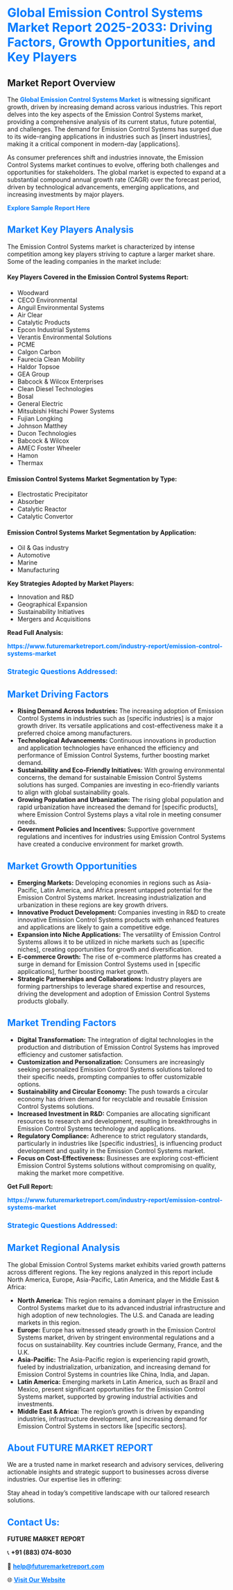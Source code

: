 <h1 style="color: #007BFF;">Global Emission Control Systems Market Report 2025-2033: Driving Factors, Growth Opportunities, and Key Players</h1>

<section id="overview">
<h2>Market Report Overview</h2>
<p>The <a href="https://www.futuremarketreport.com/industry-report/emission-control-systems-market" style="color: #007BFF; text-decoration: none;"><strong>Global Emission Control Systems Market</strong></a> is witnessing significant growth, driven by increasing demand across various industries. This report delves into the key aspects of the Emission Control Systems market, providing a comprehensive analysis of its current status, future potential, and challenges. The demand for Emission Control Systems has surged due to its wide-ranging applications in industries such as [insert industries], making it a critical component in modern-day [applications].</p>
<p>As consumer preferences shift and industries innovate, the Emission Control Systems market continues to evolve, offering both challenges and opportunities for stakeholders. The global market is expected to expand at a substantial compound annual growth rate (CAGR) over the forecast period, driven by technological advancements, emerging applications, and increasing investments by major players.</p>
</section>

<section id="overview">
<p><a href="https://www.futuremarketreport.com/request-sample/reportId=61612" style="color: #007BFF; text-decoration: none;"><strong>Explore Sample Report Here</strong></a></p>
</section>

<section id="key-players">
<h2 style="color: #007BFF;">Market Key Players Analysis</h2>
<p>The Emission Control Systems market is characterized by intense competition among key players striving to capture a larger market share. Some of the leading companies in the market include:</p>
<h4>Key Players Covered in the Emission Control Systems Report:</h4>
<ul><li>Woodward</li><li>CECO Environmental</li><li>Anguil Environmental Systems</li><li>Air Clear</li><li>Catalytic Products</li><li>Epcon Industrial Systems</li><li>Verantis Environmental Solutions</li><li>PCME</li><li>Calgon Carbon</li><li>Faurecia Clean Mobility</li><li>Haldor Topsoe</li><li>GEA Group</li><li>Babcock &amp; Wilcox Enterprises</li><li>Clean Diesel Technologies</li><li>Bosal</li><li>General Electric</li><li>Mitsubishi Hitachi Power Systems</li><li>Fujian Longking</li><li>Johnson Matthey</li><li>Ducon Technologies</li><li>Babcock &amp; Wilcox</li><li>AMEC Foster Wheeler</li><li>Hamon</li><li>Thermax</li></ul>
<h4>Emission Control Systems Market Segmentation by Type:</h4>
<ul><li>Electrostatic Precipitator</li><li>Absorber</li><li>Catalytic Reactor</li><li>Catalytic Convertor</li></ul>

<h4>Emission Control Systems Market Segmentation by Application:</h4>
<ul><li>Oil &amp; Gas industry</li><li>Automotive</li><li>Marine</li><li>Manufacturing</li></ul>
<p><strong>Key Strategies Adopted by Market Players:</strong></p>
<ul>
<li>Innovation and R&D</li>
<li>Geographical Expansion</li>
<li>Sustainability Initiatives</li>
<li>Mergers and Acquisitions</li>
</ul>
</section>

<section>
<p><strong>Read Full Analysis: </strong></p><a href="https://www.futuremarketreport.com/industry-report/emission-control-systems-market" style="color: #007BFF; text-decoration: none;"><strong>https://www.futuremarketreport.com/industry-report/emission-control-systems-market</strong></a>
<h3 style="color: #007BFF;">Strategic Questions Addressed:</h3>
</section>

<section id="driving-factors">
<h2 style="color: #007BFF;">Market Driving Factors</h2>
<ul>
<li><strong>Rising Demand Across Industries:</strong> The increasing adoption of Emission Control Systems in industries such as [specific industries] is a major growth driver. Its versatile applications and cost-effectiveness make it a preferred choice among manufacturers.</li>
<li><strong>Technological Advancements:</strong> Continuous innovations in production and application technologies have enhanced the efficiency and performance of Emission Control Systems, further boosting market demand.</li>
<li><strong>Sustainability and Eco-Friendly Initiatives:</strong> With growing environmental concerns, the demand for sustainable Emission Control Systems solutions has surged. Companies are investing in eco-friendly variants to align with global sustainability goals.</li>
<li><strong>Growing Population and Urbanization:</strong> The rising global population and rapid urbanization have increased the demand for [specific products], where Emission Control Systems plays a vital role in meeting consumer needs.</li>
<li><strong>Government Policies and Incentives:</strong> Supportive government regulations and incentives for industries using Emission Control Systems have created a conducive environment for market growth.</li>
</ul>
</section>

<section id="growth-opportunities">
<h2 style="color: #007BFF;">Market Growth Opportunities</h2>
<ul>
<li><strong>Emerging Markets:</strong> Developing economies in regions such as Asia-Pacific, Latin America, and Africa present untapped potential for the Emission Control Systems market. Increasing industrialization and urbanization in these regions are key growth drivers.</li>
<li><strong>Innovative Product Development:</strong> Companies investing in R&D to create innovative Emission Control Systems products with enhanced features and applications are likely to gain a competitive edge.</li>
<li><strong>Expansion into Niche Applications:</strong> The versatility of Emission Control Systems allows it to be utilized in niche markets such as [specific niches], creating opportunities for growth and diversification.</li>
<li><strong>E-commerce Growth:</strong> The rise of e-commerce platforms has created a surge in demand for Emission Control Systems used in [specific applications], further boosting market growth.</li>
<li><strong>Strategic Partnerships and Collaborations:</strong> Industry players are forming partnerships to leverage shared expertise and resources, driving the development and adoption of Emission Control Systems products globally.</li>
</ul>
</section>

<section id="trending-factors">
<h2 style="color: #007BFF;">Market Trending Factors</h2>
<ul>
<li><strong>Digital Transformation:</strong> The integration of digital technologies in the production and distribution of Emission Control Systems has improved efficiency and customer satisfaction.</li>
<li><strong>Customization and Personalization:</strong> Consumers are increasingly seeking personalized Emission Control Systems solutions tailored to their specific needs, prompting companies to offer customizable options.</li>
<li><strong>Sustainability and Circular Economy:</strong> The push towards a circular economy has driven demand for recyclable and reusable Emission Control Systems solutions.</li>
<li><strong>Increased Investment in R&D:</strong> Companies are allocating significant resources to research and development, resulting in breakthroughs in Emission Control Systems technology and applications.</li>
<li><strong>Regulatory Compliance:</strong> Adherence to strict regulatory standards, particularly in industries like [specific industries], is influencing product development and quality in the Emission Control Systems market.</li>
<li><strong>Focus on Cost-Effectiveness:</strong> Businesses are exploring cost-efficient Emission Control Systems solutions without compromising on quality, making the market more competitive.</li>
</ul>
</section>

<section>
<p><strong>Get Full Report: </strong></p><a href="https://www.futuremarketreport.com/industry-report/emission-control-systems-market" style="color: #007BFF; text-decoration: none;"><strong>https://www.futuremarketreport.com/industry-report/emission-control-systems-market</strong></a>
<h3 style="color: #007BFF;">Strategic Questions Addressed:</h3>
</section>


<section id="regional-analysis">
<h2 style="color: #007BFF;">Market Regional Analysis</h2>
<p>The global Emission Control Systems market exhibits varied growth patterns across different regions. The key regions analyzed in this report include North America, Europe, Asia-Pacific, Latin America, and the Middle East & Africa:</p>
<ul>
<li><strong>North America:</strong> This region remains a dominant player in the Emission Control Systems market due to its advanced industrial infrastructure and high adoption of new technologies. The U.S. and Canada are leading markets in this region.</li>
<li><strong>Europe:</strong> Europe has witnessed steady growth in the Emission Control Systems market, driven by stringent environmental regulations and a focus on sustainability. Key countries include Germany, France, and the U.K.</li>
<li><strong>Asia-Pacific:</strong> The Asia-Pacific region is experiencing rapid growth, fueled by industrialization, urbanization, and increasing demand for Emission Control Systems in countries like China, India, and Japan.</li>
<li><strong>Latin America:</strong> Emerging markets in Latin America, such as Brazil and Mexico, present significant opportunities for the Emission Control Systems market, supported by growing industrial activities and investments.</li>
<li><strong>Middle East & Africa:</strong> The region’s growth is driven by expanding industries, infrastructure development, and increasing demand for Emission Control Systems in sectors like [specific sectors].</li>
</ul>
</section>

<footer>
<h2 style="color: #007BFF;">About FUTURE MARKET REPORT</h2>
<p>We are a trusted name in market research and advisory services, delivering actionable insights and strategic support to businesses across diverse industries. Our expertise lies in offering:</p>

<p>Stay ahead in today’s competitive landscape with our tailored research solutions.</p>

<h2 style="color: #007BFF;">Contact Us:</h2>
<p><strong>FUTURE MARKET REPORT</strong></p>
<p>📞 <strong>+91 (883) 074-8030</strong></p>
<p>📧 <strong><a href="mailto:help@futuremarketreport.com" style="color: #007BFF;">help@futuremarketreport.com</a></strong></p>
<p>🌐 <strong><a href="https://www.futuremarketreport.com/" style="color: #007BFF;">Visit Our Website</a></strong></p>
</footer>
